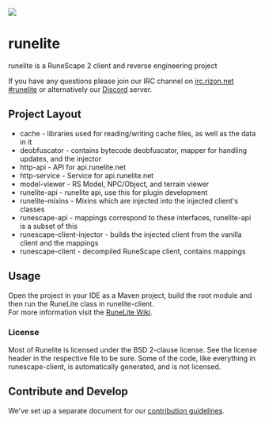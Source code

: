 ![](http://runelite.net/images/runelite_logo_border.png)
# runelite

runelite is a RuneScape 2 client and reverse engineering project

If you have any questions please join our IRC channel on [irc.rizon.net #runelite](http://qchat.rizon.net/?channels=runelite&uio=d4) or alternatively our [Discord](https://discord.gg/mePCs8U) server.

## Project Layout

- cache - libraries used for reading/writing cache files, as well as the data in it
- deobfuscator - contains bytecode deobfuscator, mapper for handling updates, and the injector
- http-api - API for api.runelite.net
- http-service - Service for api.runelite.net
- model-viewer - RS Model, NPC/Object, and terrain viewer
- runelite-api - runelite api, use this for plugin development
- runelite-mixins - Mixins which are injected into the injected client's classes
- runescape-api - mappings correspond to these interfaces, runelite-api is a subset of this
- runescape-client-injector - builds the injected client from the vanilla client and the mappings
- runescape-client - decompiled RuneScape client, contains mappings

## Usage

Open the project in your IDE as a Maven project, build the root module and then run the RuneLite class in runelite-client.  
For more information visit the [RuneLite Wiki](https://github.com/runelite/runelite/wiki).

### License

Most of Runelite is licensed under the BSD 2-clause license. See the license header in the respective file to be sure.
Some of the code, like everything in runescape-client, is automatically generated, and is not licensed.

## Contribute and Develop

We've set up a separate document for our [contribution guidelines](https://github.com/runelite/runelite/blob/master/CONTRIBUTING.md).